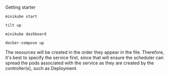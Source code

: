 Getting starter

```
minikube start

tilt up

minikube dashboard

docker-compose up
```

<!-- https://kubernetes.io/docs/concepts/cluster-administration/manage-deployment/ -->

The resources will be created in the order they appear in the file. Therefore, it's best to specify the service first, since that will ensure the scheduler can spread the pods associated with the service as they are created by the controller(s), such as Deployment.
